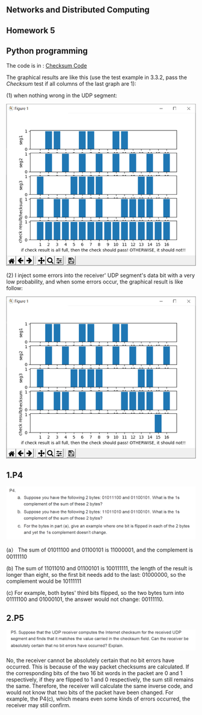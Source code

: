 ## Networks and Distributed Computing 

## Homework 5 

## Python programming

The code is in : [Checksum Code](https://github.com/HongxuanZhang/Network_Pictures/blob/master/homework5/UDP.py)

The graphical results are like this (use the test example in 3.3.2,  pass the *Checksum* test if all columns of the last graph are 1):

(1) when nothing wrong in the UDP segment:

![nothing wrong situation](https://github.com/HongxuanZhang/Network_Pictures/blob/master/homework5/right_situation.png)

(2) I inject some errors into the receiver' UDP segment's data bit with a very low probability, and when some  errors occur, the graphical result is like follow:

![wrong situation](https://github.com/HongxuanZhang/Network_Pictures/blob/master/homework5/wrong_situation.png)

## 1.P4

![P4](https://github.com/HongxuanZhang/Network_Pictures/blob/master/homework5/p4.png)

(a） The sum of 01011100 and 01100101 is 11000001, and the complement is 00111110

(b)   The sum of 11011010 and 01100101 is 100111111, the length of the result is longer than eight, so the first bit needs add to the last: 01000000, so the complement would be 10111111

(c)	For example, both bytes' third bits flipped, so the two bytes turn into  01111100 and 01000101, the answer would not change: 00111110.

## 2.P5

![P5](https://github.com/HongxuanZhang/Network_Pictures/blob/master/homework5/p5.png)

No, the receiver cannot be absolutely certain that no bit errors have occurred. This is because of the way packet checksums are calculated. If the corresponding bits of the two 16 bit words in the packet are 0 and 1 respectively,  if they are flipped to 1 and 0 respectively, the sum still remains the same. Therefore, the receiver will calculate the same inverse code, and would not know that two bits of the packet have been changed. For example, the P4(c), which means even some kinds of errors occurred, the receiver may still confirm. 